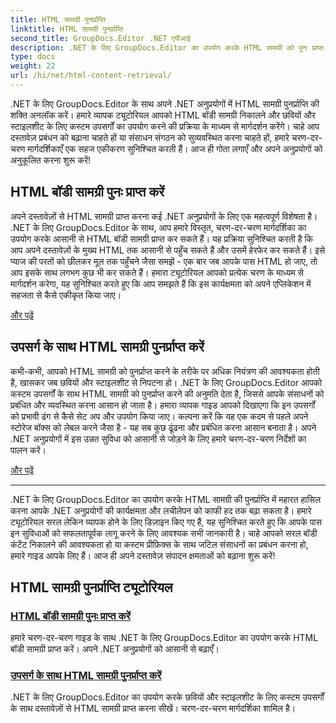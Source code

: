 ```yaml
---
title: HTML सामग्री पुनर्प्राप्ति
linktitle: HTML सामग्री पुनर्प्राप्ति
second_title: GroupDocs.Editor .NET एपीआई
description: .NET के लिए GroupDocs.Editor का उपयोग करके HTML सामग्री को पुनः प्राप्त करने का तरीका जानें। बॉडी सामग्री और कस्टम प्रीफ़िक्स को पुनः प्राप्त करने के लिए चरण-दर-चरण मार्गदर्शिकाएँ शामिल हैं।
type: docs
weight: 22
url: /hi/net/html-content-retrieval/
---
```

.NET के लिए GroupDocs.Editor के साथ अपने .NET अनुप्रयोगों में HTML सामग्री पुनर्प्राप्ति की शक्ति अनलॉक करें। हमारे व्यापक ट्यूटोरियल आपको HTML बॉडी सामग्री निकालने और छवियों और स्टाइलशीट के लिए कस्टम उपसर्गों का उपयोग करने की प्रक्रिया के माध्यम से मार्गदर्शन करेंगे। चाहे आप दस्तावेज़ प्रबंधन को बढ़ाना चाहते हों या संसाधन संगठन को सुव्यवस्थित करना चाहते हों, हमारे चरण-दर-चरण मार्गदर्शिकाएँ एक सहज एकीकरण सुनिश्चित करती हैं। आज ही गोता लगाएँ और अपने अनुप्रयोगों को अनुकूलित करना शुरू करें!

## HTML बॉडी सामग्री पुनः प्राप्त करें

अपने दस्तावेज़ों से HTML सामग्री प्राप्त करना कई .NET अनुप्रयोगों के लिए एक महत्वपूर्ण विशेषता है। .NET के लिए GroupDocs.Editor के साथ, आप हमारे विस्तृत, चरण-दर-चरण मार्गदर्शिका का उपयोग करके आसानी से HTML बॉडी सामग्री प्राप्त कर सकते हैं। यह प्रक्रिया सुनिश्चित करती है कि आप अपने दस्तावेज़ों के मुख्य HTML तक आसानी से पहुँच सकते हैं और उसमें हेरफेर कर सकते हैं। इसे प्याज की परतों को छीलकर मूल तक पहुँचने जैसा समझें - एक बार जब आपके पास HTML हो जाए, तो आप इसके साथ लगभग कुछ भी कर सकते हैं। हमारा ट्यूटोरियल आपको प्रत्येक चरण के माध्यम से मार्गदर्शन करेगा, यह सुनिश्चित करते हुए कि आप समझते हैं कि इस कार्यक्षमता को अपने एप्लिकेशन में सहजता से कैसे एकीकृत किया जाए।

[और पढ़ें](./retrieve-html-body-content/)

## उपसर्ग के साथ HTML सामग्री पुनर्प्राप्त करें

कभी-कभी, आपको HTML सामग्री को पुनर्प्राप्त करने के तरीके पर अधिक नियंत्रण की आवश्यकता होती है, खासकर जब छवियों और स्टाइलशीट से निपटना हो। .NET के लिए GroupDocs.Editor आपको कस्टम उपसर्गों के साथ HTML सामग्री को पुनर्प्राप्त करने की अनुमति देता है, जिससे आपके संसाधनों को प्रबंधित और व्यवस्थित करना आसान हो जाता है। हमारा व्यापक गाइड आपको दिखाएगा कि इन उपसर्गों को प्रभावी ढंग से कैसे सेट अप और उपयोग किया जाए। कल्पना करें कि यह एक कदम से पहले अपने स्टोरेज बॉक्स को लेबल करने जैसा है - यह सब कुछ ढूंढना और प्रबंधित करना आसान बनाता है। अपने .NET अनुप्रयोगों में इस उन्नत सुविधा को आसानी से जोड़ने के लिए हमारे चरण-दर-चरण निर्देशों का पालन करें।

[और पढ़ें](./retrieve-html-content-with-prefix/)

---

.NET के लिए GroupDocs.Editor का उपयोग करके HTML सामग्री की पुनर्प्राप्ति में महारत हासिल करना आपके .NET अनुप्रयोगों की कार्यक्षमता और लचीलेपन को काफी हद तक बढ़ा सकता है। हमारे ट्यूटोरियल सरल लेकिन व्यापक होने के लिए डिज़ाइन किए गए हैं, यह सुनिश्चित करते हुए कि आपके पास इन सुविधाओं को सफलतापूर्वक लागू करने के लिए आवश्यक सभी जानकारी है। चाहे आपको सरल बॉडी कंटेंट निकालने की आवश्यकता हो या कस्टम प्रीफ़िक्स के साथ जटिल संसाधनों का प्रबंधन करना हो, हमारे गाइड आपके लिए हैं। आज ही अपने दस्तावेज़ संपादन क्षमताओं को बढ़ाना शुरू करें!
## HTML सामग्री पुनर्प्राप्ति ट्यूटोरियल
### [HTML बॉडी सामग्री पुनः प्राप्त करें](./retrieve-html-body-content/)
हमारे चरण-दर-चरण गाइड के साथ .NET के लिए GroupDocs.Editor का उपयोग करके HTML बॉडी सामग्री प्राप्त करें। अपने .NET अनुप्रयोगों को आसानी से बढ़ाएँ।
### [उपसर्ग के साथ HTML सामग्री पुनर्प्राप्त करें](./retrieve-html-content-with-prefix/)
.NET के लिए GroupDocs.Editor का उपयोग करके छवियों और स्टाइलशीट के लिए कस्टम उपसर्गों के साथ दस्तावेज़ों से HTML सामग्री प्राप्त करना सीखें। चरण-दर-चरण मार्गदर्शिका शामिल है।